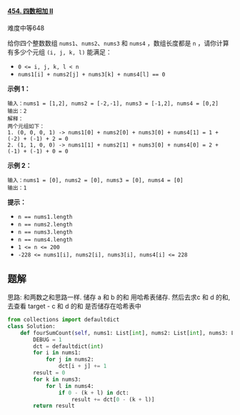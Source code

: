 #### [454. 四数相加 II](https://leetcode.cn/problems/4sum-ii/)

难度中等648

给你四个整数数组 `nums1`、`nums2`、`nums3` 和 `nums4` ，数组长度都是 `n` ，请你计算有多少个元组 `(i, j, k, l)` 能满足：

- `0 <= i, j, k, l < n`
- `nums1[i] + nums2[j] + nums3[k] + nums4[l] == 0`

 

**示例 1：**

```
输入：nums1 = [1,2], nums2 = [-2,-1], nums3 = [-1,2], nums4 = [0,2]
输出：2
解释：
两个元组如下：
1. (0, 0, 0, 1) -> nums1[0] + nums2[0] + nums3[0] + nums4[1] = 1 + (-2) + (-1) + 2 = 0
2. (1, 1, 0, 0) -> nums1[1] + nums2[1] + nums3[0] + nums4[0] = 2 + (-1) + (-1) + 0 = 0
```

**示例 2：**

```
输入：nums1 = [0], nums2 = [0], nums3 = [0], nums4 = [0]
输出：1
```

 

 **提示：**

- `n == nums1.length`
- `n == nums2.length`
- `n == nums3.length`
- `n == nums4.length`
- `1 <= n <= 200`
- `-228 <= nums1[i], nums2[i], nums3[i], nums4[i] <= 228`





## 题解

思路: 和两数之和思路一样. 储存 a 和 b 的和 用哈希表储存. 然后去求c 和 d 的和, 去查看 target - c 和 d 的和 是否储存在哈希表中



~~~python
from collections import defaultdict
class Solution:
    def fourSumCount(self, nums1: List[int], nums2: List[int], nums3: List[int], nums4: List[int]) -> int:
        DEBUG = 1
        dct = defaultdict(int)
        for i in nums1:
            for j in nums2:
                dct[i + j] += 1
        result = 0
        for k in nums3:
            for l in nums4:
                if 0 - (k + l) in dct:
                    result += dct[0 - (k + l)]
        return result

~~~

